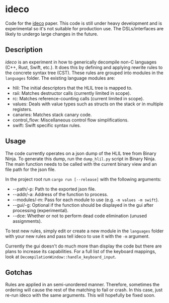 # ideco

Code for the [ideco](/paper.pdf) paper.
This code is still under heavy development and is experimental so it's not suitable for production use.
The DSLs/interfaces are likely to undergo large changes in the future.

## Description

*ideco* is an experiment in how to generically decompile non-C languages (C++, Rust, Swift, etc.).
It does this by defining and applying rewrite rules to the concrete syntax tree (CST).
These rules are grouped into modules in the `languages` folder.
The existing language modules are:

* hlil: The initial descriptors that the HLIL tree is mapped to.
* raii: Matches destructor calls (currently limited in scope).
* rc: Matches reference-counting calls (current limited in scope).
* values: Deals with value types such as structs on the stack or in multiple registers.
* canaries: Matches stack canary code.
* control_flow: Miscellaneous control flow simplifications.
* swift: Swift specific syntax rules.

## Usage

The code currently operates on a json dump of the HLIL tree from Binary Ninja.
To generate this dump, run the `dump_hlil.py` script in Binary Ninja.
The main function needs to be called with the current binary view and an file path for the json file.

In the project root run `cargo run [--release]` with the following arguments:

* --path/-p: Path to the exported json file.
* --addr/-a: Address of the function to process.
* --modules/-m: Pass for each module to use (e.g. `-m values -m swift`).
* --gui/-g: Optional if the function should be displayed in the gui after processing (experimental).
* --dce: Whether or not to perform dead code elimination (unused assignments).

To test new rules, simply edit or create a new module in the `languages` folder with your new rules and pass tell ideco to use it with the `-m` argument.

Currently the gui doesn't do much more than display the code but there are plans to increase its capabilities.
For a full list of the keyboard mappings, look at `DecompilationWindow::handle_keyboard_input`.

## Gotchas

Rules are applied in an semi-unordered manner.
Therefore, sometimes the ordering will cause the rest of the matching to fail or crash.
In this case, just re-run ideco with the same arguments.
This will hopefully be fixed soon.
